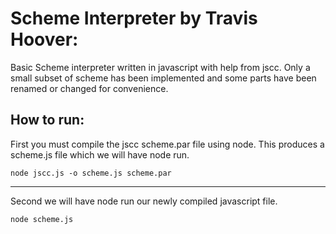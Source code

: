 Scheme Interpreter by Travis Hoover:
======

Basic Scheme interpreter written in javascript with help from jscc. Only a small subset of scheme has been implemented and some parts have been renamed or changed for convenience.

How to run:
--------

First you must compile the jscc scheme.par file using node. This produces a scheme.js file which we will have node run.

<code>node jscc.js -o scheme.js scheme.par</code>

--------

Second we will have node run our newly compiled javascript file.

<code>node scheme.js</code>